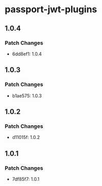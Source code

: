 # passport-jwt-plugins

## 1.0.4

### Patch Changes

- 6dd8ef1: 1.0.4

## 1.0.3

### Patch Changes

- b1ae575: 1.0.3

## 1.0.2

### Patch Changes

- d11015f: 1.0.2

## 1.0.1

### Patch Changes

- 7df85f7: 1.0.1
